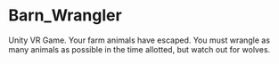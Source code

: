 # Barn_Wrangler
Unity VR Game. Your farm animals have escaped. You must wrangle as many animals as possible in the time allotted, but watch out for wolves.
